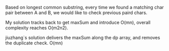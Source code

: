 
Based on longest common substring, every time we found a matching char pair between A and B, we would like to check previous paird chars.

My solution tracks back to get maxSum and introduce O(mn), overall complexity reaches O(m2n2).

jiuzhang`s solution delivers the maxSum along the dp array, and removes the duplicate check. O(mn)

